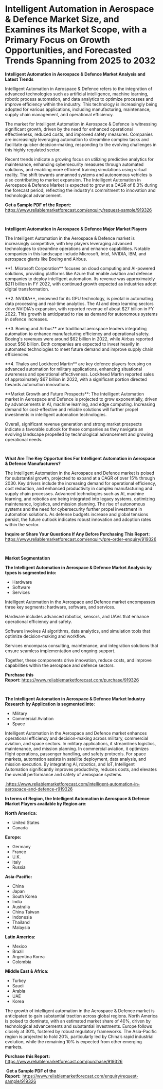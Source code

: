 <p><h1>Intelligent Automation in Aerospace & Defence Market Size, and Examines its Market Scope, with a Primary Focus on Growth Opportunities, and Forecasted Trends Spanning from 2025 to 2032</h1></p><p><strong>Intelligent Automation in Aerospace & Defence Market Analysis and Latest Trends</strong></p>
<p><p>Intelligent Automation in Aerospace & Defence refers to the integration of advanced technologies such as artificial intelligence, machine learning, robotic process automation, and data analytics to optimize processes and improve efficiency within the industry. This technology is increasingly being adopted for various applications, including manufacturing, maintenance, supply chain management, and operational efficiency.</p><p>The market for Intelligent Automation in Aerospace & Defence is witnessing significant growth, driven by the need for enhanced operational effectiveness, reduced costs, and improved safety measures. Companies are increasingly leveraging automation to streamline complex tasks and facilitate quicker decision-making, responding to the evolving challenges in this highly regulated sector. </p><p>Recent trends indicate a growing focus on utilizing predictive analytics for maintenance, enhancing cybersecurity measures through automated solutions, and enabling more efficient training simulations using virtual reality. The shift towards unmanned systems and autonomous vehicles is also contributing to market expansion. The Intelligent Automation in Aerospace & Defence Market is expected to grow at a CAGR of 8.3% during the forecast period, reflecting the industry's commitment to innovation and technological advancement.</p></p>
<p><strong>Get a Sample PDF of the Report:&nbsp;</strong> <a href="https://www.reliablemarketforecast.com/enquiry/request-sample/919326?utm_campaign=1875&utm_medium=2&utm_source=Github&utm_content=ia&utm_term=18042025&utm_id=intelligent-automation-in-aerospace-defence">https://www.reliablemarketforecast.com/enquiry/request-sample/919326</a></p>
<p>&nbsp;</p>
<p><strong>Intelligent Automation in Aerospace & Defence Major Market Players</strong></p>
<p><p>The Intelligent Automation in the Aerospace & Defence market is increasingly competitive, with key players leveraging advanced technologies to streamline operations and enhance capabilities. Notable companies in this landscape include Microsoft, Intel, NVIDIA, IBM, and aerospace giants like Boeing and Airbus.</p><p>**1. Microsoft Corporation** focuses on cloud computing and AI-powered solutions, providing platforms like Azure that enable aviation and defence companies to deploy intelligent automation. Its revenue was approximately $211 billion in FY 2022, with continued growth expected as industries adopt digital transformation.</p><p>**2. NVIDIA**, renowned for its GPU technology, is pivotal in automating data processing and real-time analytics. The AI and deep learning sectors drive NVIDIA's expansion, with reported revenue of about $27 billion in FY 2022. This growth is anticipated to rise as demand for autonomous systems in defence increases.</p><p>**3. Boeing and Airbus** are traditional aerospace leaders integrating automation to enhance manufacturing efficiency and operational safety. Boeing's revenues were around $62 billion in 2022, while Airbus reported about $58 billion. Both companies are expected to invest heavily in automated technologies to meet future demand and improve supply chain efficiencies.</p><p>**4. Thales and Lockheed Martin** are key defence players focusing on advanced automation for military applications, enhancing situational awareness and operational effectiveness. Lockheed Martin reported sales of approximately $67 billion in 2022, with a significant portion directed towards automation innovations.</p><p>**Market Growth and Future Prospects**: The Intelligent Automation market in Aerospace and Defence is projected to grow exponentially, driven by advancements in AI, machine learning, and edge computing. Increasing demand for cost-effective and reliable solutions will further propel investments in intelligent automation technologies.</p><p>Overall, significant revenue generation and strong market prospects indicate a favorable outlook for these companies as they navigate an evolving landscape propelled by technological advancement and growing operational needs.</p></p>
<p>&nbsp;</p>
<p><strong>What Are The Key Opportunities For Intelligent Automation in Aerospace & Defence Manufacturers?</strong></p>
<p><p>The Intelligent Automation in the Aerospace and Defence market is poised for substantial growth, projected to expand at a CAGR of over 15% through 2030. Key drivers include the increasing demand for operational efficiency, cost reduction, and enhanced productivity in complex manufacturing and supply chain processes. Advanced technologies such as AI, machine learning, and robotics are being integrated into legacy systems, optimizing maintenance, logistics, and mission planning. The rise of autonomous systems and the need for cybersecurity further propel investment in automation solutions. As defense budgets increase and global tensions persist, the future outlook indicates robust innovation and adoption rates within the sector.</p></p>
<p><strong>Inquire or Share Your Questions If Any Before Purchasing This Report:</strong> <a href="https://www.reliablemarketforecast.com/enquiry/pre-order-enquiry/919326?utm_campaign=1875&utm_medium=2&utm_source=Github&utm_content=ia&utm_term=18042025&utm_id=intelligent-automation-in-aerospace-defence">https://www.reliablemarketforecast.com/enquiry/pre-order-enquiry/919326</a></p>
<p>&nbsp;</p>
<p><strong>Market Segmentation</strong></p>
<p><strong>The Intelligent Automation in Aerospace & Defence Market Analysis by types is segmented into:</strong></p>
<p><ul><li>Hardware</li><li>Software</li><li>Services</li></ul></p>
<p><p>Intelligent Automation in the Aerospace and Defence market encompasses three key segments: hardware, software, and services. </p><p>Hardware includes advanced robotics, sensors, and UAVs that enhance operational efficiency and safety. </p><p>Software involves AI algorithms, data analytics, and simulation tools that optimize decision-making and workflow. </p><p>Services encompass consulting, maintenance, and integration solutions that ensure seamless implementation and ongoing support. </p><p>Together, these components drive innovation, reduce costs, and improve capabilities within the aerospace and defence sectors.</p></p>
<p><strong>Purchase this Report:&nbsp;</strong><a href="https://www.reliablemarketforecast.com/purchase/919326?utm_campaign=1875&utm_medium=2&utm_source=Github&utm_content=ia&utm_term=18042025&utm_id=intelligent-automation-in-aerospace-defence">https://www.reliablemarketforecast.com/purchase/919326</a></p>
<p>&nbsp;</p>
<p><strong>The Intelligent Automation in Aerospace & Defence Market Industry Research by Application is segmented into:</strong></p>
<p><ul><li>Military</li><li>Commercial Aviation</li><li>Space</li></ul></p>
<p><p>Intelligent Automation in the Aerospace and Defence market enhances operational efficiency and decision-making across military, commercial aviation, and space sectors. In military applications, it streamlines logistics, maintenance, and mission planning. In commercial aviation, it optimizes flight operations, passenger handling, and safety protocols. For space markets, automation assists in satellite deployment, data analysis, and mission execution. By integrating AI, robotics, and IoT, Intelligent Automation significantly improves productivity, reduces costs, and elevates the overall performance and safety of aerospace systems.</p></p>
<p><a href="https://www.reliablemarketforecast.com/intelligent-automation-in-aerospace-and-defence-r919326?utm_campaign=1875&utm_medium=2&utm_source=Github&utm_content=ia&utm_term=18042025&utm_id=intelligent-automation-in-aerospace-defence">&nbsp;https://www.reliablemarketforecast.com/intelligent-automation-in-aerospace-and-defence-r919326</a></p>
<p><strong>In terms of Region, the Intelligent Automation in Aerospace & Defence Market Players available by Region are:</strong></p>
<p>
    <p> <strong> North America: </strong>
        <ul>
            <li>United States</li>
            <li>Canada</li>
        </ul>
        </p> 
    <p> <strong> Europe: </strong>
        <ul>
            <li>Germany</li>
            <li>France</li>
            <li>U.K.</li>
            <li>Italy</li>
            <li>Russia</li>
        </ul>
        </p> 
    <p> <strong> Asia-Pacific: </strong>
        <ul>
            <li>China</li>
            <li>Japan</li>
            <li>South Korea</li>
            <li>India</li>
            <li>Australia</li>
            <li>China Taiwan</li>
            <li>Indonesia</li>
            <li>Thailand</li>
            <li>Malaysia</li>
        </ul>
        </p> 
    <p> <strong> Latin America: </strong>
        <ul>
            <li>Mexico</li>
            <li>Brazil</li>
            <li>Argentina Korea</li>
            <li>Colombia</li>
        </ul>
        </p> 
    <p> <strong> Middle East & Africa: </strong>
        <ul>
            <li>Turkey</li>
            <li>Saudi</li>
            <li>Arabia</li>
            <li>UAE</li>
            <li>Korea</li>
        </ul>
    </p>
    </p>
<p><p>The growth of intelligent automation in the Aerospace & Defence market is anticipated to gain substantial traction across global regions. North America is poised to dominate, with an estimated market share of 40%, driven by technological advancements and substantial investments. Europe follows closely at 30%, fostered by robust regulatory frameworks. The Asia-Pacific region is projected to hold 20%, particularly led by China’s rapid industrial evolution, while the remaining 10% is expected from other emerging markets.</p></p>
<p><strong>Purchase this Report: </strong><a href="https://www.reliablemarketforecast.com/purchase/919326?utm_campaign=1875&utm_medium=2&utm_source=Github&utm_content=ia&utm_term=18042025&utm_id=intelligent-automation-in-aerospace-defence">https://www.reliablemarketforecast.com/purchase/919326</a></p>
<p>&nbsp;<strong>Get a Sample PDF of the Report:&nbsp;&nbsp;</strong><a href="https://www.reliablemarketforecast.com/enquiry/request-sample/919326?utm_campaign=1875&utm_medium=2&utm_source=Github&utm_content=ia&utm_term=18042025&utm_id=intelligent-automation-in-aerospace-defence">https://www.reliablemarketforecast.com/enquiry/request-sample/919326</a></p>
<p><strong></strong></p>
<p><p></p><p></p><p></p></p>